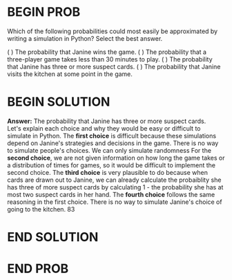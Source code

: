 # BEGIN PROB

Which of the following probabilities could most easily be approximated
by writing a simulation in Python? Select the best answer.

( ) The probability that Janine wins the game.
( ) The probability that a three-player game takes less than 30 minutes to play.
( ) The probability that Janine has three or more suspect cards.
( ) The probability that Janine visits the kitchen at some point in the game.

# BEGIN SOLUTION

**Answer:** The probability that Janine has three or more suspect cards.
<br>
Let's explain each choice and why they would be easy or difficult to simulate in Python. The **first choice** is difficult because these simulations depend on Janine's strategies and decisions in the game. There is no way to simulate people's choices. We can only simulate randomness For the **second choice**, we are not given information on how long the game takes or a distribution of times for games, so it would be difficult to implement the second choice. The **third choice** is very plausible to do because when cards are drawn out to Janine, we can already calculate the probaiblity she has three of more suspect cards by calculating 1 - the probability she has at most two suspect cards in her hand. The **fourth choice** follows the same reasoning in the first choice. There is no way to simulate Janine's choice of going to the kitchen.
<average>83</average>

# END SOLUTION

# END PROB